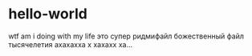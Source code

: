 # hello-world
wtf am i doing with my life
это супер ридмифайл божественный файл тысячелетия ахахахха х хахахх ха...
